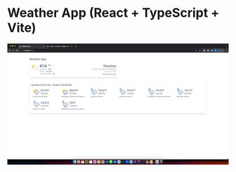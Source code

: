# Weather App (React + TypeScript + Vite)

![My Image](https://github.com/git-jessryll-workspace/weather-app/blob/master/images/weather-app.png)
